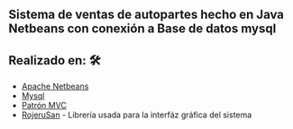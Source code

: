 
## Sistema de ventas de autopartes hecho en Java Netbeans con conexión a Base de datos mysql

## Realizado en: 🛠️

* [Apache Netbeans](https://netbeans.apache.org/)
* [Mysql](https://www.mysql.com/)
* [Patrón MVC]()
* [RojeruSan](https://www.youtube.com/c/RojeruSan) - Librería usada para la interfáz gráfica del sistema
